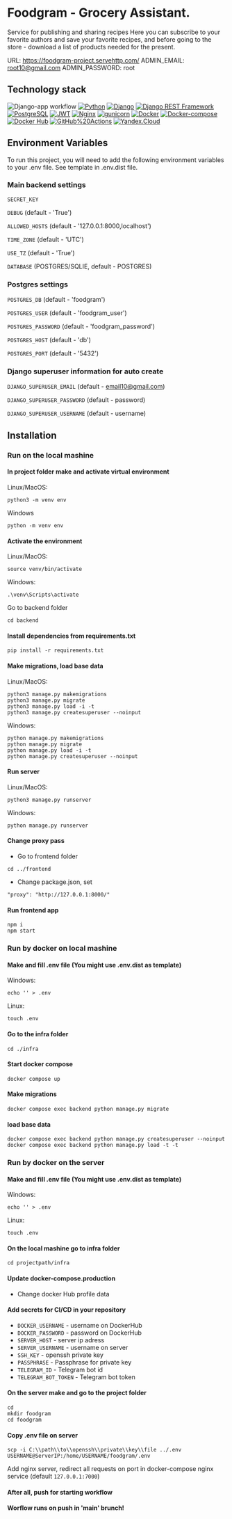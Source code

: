 # Foodgram - Grocery Assistant.
Service for publishing and sharing recipes
Here you can subscribe to your favorite authors and save your favorite recipes,
and before going to the store - download a list of products needed for the present.

URL: https://foodgram-project.servehttp.com/
ADMIN_EMAIL: root10@gmail.com
ADMIN_PASSWORD: root

## Technology stack
![Django-app workflow](https://github.com/Alexey-zaliznuak/foodgram-project-react/actions/workflows/main.yml/badge.svg)
[![Python](https://img.shields.io/badge/-Python-464646?style=flat&logo=Python&logoColor=56C0C0&color=008080)](https://www.python.org/)
[![Django](https://img.shields.io/badge/-Django-464646?style=flat&logo=Django&logoColor=56C0C0&color=008080)](https://www.djangoproject.com/)
[![Django REST Framework](https://img.shields.io/badge/-Django%20REST%20Framework-464646?style=flat&logo=Django%20REST%20Framework&logoColor=56C0C0&color=008080)](https://www.django-rest-framework.org/)
[![PostgreSQL](https://img.shields.io/badge/-PostgreSQL-464646?style=flat&logo=PostgreSQL&logoColor=56C0C0&color=008080)](https://www.postgresql.org/)
[![JWT](https://img.shields.io/badge/-JWT-464646?style=flat&color=008080)](https://jwt.io/)
[![Nginx](https://img.shields.io/badge/-NGINX-464646?style=flat&logo=NGINX&logoColor=56C0C0&color=008080)](https://nginx.org/ru/)
[![gunicorn](https://img.shields.io/badge/-gunicorn-464646?style=flat&logo=gunicorn&logoColor=56C0C0&color=008080)](https://gunicorn.org/)
[![Docker](https://img.shields.io/badge/-Docker-464646?style=flat&logo=Docker&logoColor=56C0C0&color=008080)](https://www.docker.com/)
[![Docker-compose](https://img.shields.io/badge/-Docker%20compose-464646?style=flat&logo=Docker&logoColor=56C0C0&color=008080)](https://www.docker.com/)
[![Docker Hub](https://img.shields.io/badge/-Docker%20Hub-464646?style=flat&logo=Docker&logoColor=56C0C0&color=008080)](https://www.docker.com/products/docker-hub)
[![GitHub%20Actions](https://img.shields.io/badge/-GitHub%20Actions-464646?style=flat&logo=GitHub%20actions&logoColor=56C0C0&color=008080)](https://github.com/features/actions)
[![Yandex.Cloud](https://img.shields.io/badge/-Yandex.Cloud-464646?style=flat&logo=Yandex.Cloud&logoColor=56C0C0&color=008080)](https://cloud.yandex.ru/)


## Environment Variables

To run this project, you will need to add the following environment
variables to your .env file. See template in .env.dist file.

### Main backend settings

`SECRET_KEY`

`DEBUG` (default - 'True')

`ALLOWED_HOSTS` (default - '127.0.0.1:8000,localhost')

`TIME_ZONE` (default - 'UTC')

`USE_TZ` (default - 'True')

`DATABASE` (POSTGRES/SQLIE, default - POSTGRES)

### Postgres settings

`POSTGRES_DB` (default - 'foodgram')

`POSTGRES_USER` (default - 'foodgram_user')

`POSTGRES_PASSWORD` (default - 'foodgram_password')

`POSTGRES_HOST` (default - 'db')

`POSTGRES_PORT` (default - '5432')

### Django superuser information for auto create

`DJANGO_SUPERUSER_EMAIL` (default - email10@gmail.com)

`DJANGO_SUPERUSER_PASSWORD` (default - password)

`DJANGO_SUPERUSER_USERNAME` (default - username)

## Installation

### Run on the local mashine

#### In project folder make and activate virtual environment
Linux/MacOS:
```
python3 -m venv env
```
Windows
```
python -m venv env
```

#### Activate the environment
Linux/MacOS:
```
source venv/bin/activate
```
Windows:
```
.\venv\Scripts\activate
```

Go to backend folder

```
cd backend
```

#### Install dependencies from requirements.txt
```
pip install -r requirements.txt
```

#### Make migrations, load base data
Linux/MacOS:
```
python3 manage.py makemigrations
python3 manage.py migrate
python3 manage.py load -i -t
python3 manage.py createsuperuser --noinput
```
Windows:
```
python manage.py makemigrations
python manage.py migrate
python manage.py load -i -t
python manage.py createsuperuser --noinput
```

#### Run server
Linux/MacOS:
```
python3 manage.py runserver
```
Windows:
```
python manage.py runserver
```

#### Change proxy pass
- Go to frontend folder
```
cd ../frontend
```

- Change package.json, set
```
"proxy": "http://127.0.0.1:8000/"
```

#### Run frontend app
```
npm i
npm start
```

### Run by docker on local mashine

#### Make and fill .env file (You might use .env.dist as template)
Windows:
```
echo '' > .env
```

Linux:
```
touch .env
```

#### Go to the infra folder
```
cd ./infra
```

#### Start docker compose
```
docker compose up
```

#### Make migrations
```
docker compose exec backend python manage.py migrate
```

#### load base data
```
docker compose exec backend python manage.py createsuperuser --noinput
docker compose exec backend python manage.py load -t -t
```


### Run by docker on the server

#### Make and fill .env file (You might use .env.dist as template)
Windows:
```
echo '' > .env
```
Linux:
```
touch .env
```

#### On the local mashine go to infra folder
```
cd projectpath/infra
```

#### Update docker-compose.production
- Change docker Hub profile data

#### Add secrets for CI/CD in your repository
- ```DOCKER_USERNAME``` - username on DockerHub
- ```DOCKER_PASSWORD``` - password on DockerHub
- ```SERVER_HOST``` - server ip adress
- ```SERVER_USERNAME``` - username on server
- ```SSH_KEY``` - openssh private key
- ```PASSPHRASE``` - Passphrase for private key
- ```TELEGRAM_ID``` - Telegram bot id
- ```TELEGRAM_BOT_TOKEN``` - Telegram bot token

#### On the server make and go to the project folder
```
cd
mkdir foodgram
cd foodgram
```

#### Copy .env file on server

```
scp -i C:\\path\\to\\openssh\\private\\key\\file ../.env
USERNAME@ServerIP:/home/USERNAME/foodgram/.env
```

Add nginx server, redirect all requests on port in docker-compose nginx service
(default `127.0.0.1:7000`)

#### After all, push for starting workflow
#### Worflow runs on push in 'main' brunch!